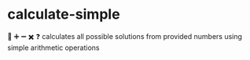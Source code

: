 # calculate-simple
:1234: :heavy_plus_sign: :heavy_minus_sign: :heavy_multiplication_x: :question: calculates all possible solutions from provided numbers using simple arithmetic operations
